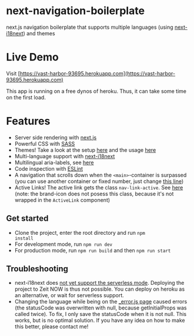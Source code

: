 # next-navigation-boilerplate
next.js navigation boilerplate that supports multiple languages (using [next-i18next](https://github.com/isaachinman/next-i18next)) and themes

# Live Demo
Visit [https://vast-harbor-93695.herokuapp.com](https://vast-harbor-93695.herokuapp.com)

This app is running on a free dynos of heroku. Thus, it can take some time on the first load.

# Features
- Server side rendering with [next.js](https://nextjs.org/)
- Powerful CSS with [SASS](https://sass-lang.com/)
- Themes! Take a look at the setup [here](https://github.com/borispoehland/next-navigation-boilerplate/blob/master/src/common/style/_themes.scss) and the usage [here](https://github.com/borispoehland/next-navigation-boilerplate/blob/7aeaa846f0ba2c9704e4c937c91e3dd70ce64d89/src/components/Nav/style.sass#L43)
- Multi-language support with [next-i18next](https://github.com/isaachinman/next-i18next)
- Multilingual aria-labels, see [here](https://github.com/borispoehland/next-navigation-boilerplate/blob/7aeaa846f0ba2c9704e4c937c91e3dd70ce64d89/src/components/Nav/index.js#L85)
- Code inspection with [ESLint](https://eslint.org/)
- A navigation that scrolls down when the <code>&lt;main&gt;</code>-container is surpassed (you can use another container or fixed number, just change [this line](https://github.com/borispoehland/next-navigation-boilerplate/blob/7aeaa846f0ba2c9704e4c937c91e3dd70ce64d89/src/components/Nav/index.js#L52))
- Active Links! The active link gets the class <code>nav-link-active</code>. See [here](https://github.com/borispoehland/next-navigation-boilerplate/blob/fc56c9b2e2c930a88c2009a96b5bba12cc9c72c5/src/components/Nav/helpers/ActiveLink.js#L13) (note: the brand-icon does not posess this class, because it's not wrapped in the <code>ActiveLink</code> component)

## Get started
- Clone the project, enter the root directory and run <code>npm install</code>
- For development mode, run <code>npm run dev</code>
- For production mode, run <code>npm run build</code> and then <code>npm run start</code>

## Troubleshooting
- next-i18next does [not yet support the serverless mode](https://github.com/isaachinman/next-i18next/issues/274). Deploying the project to Zeit NOW is thus not possible. You can deploy on heroku as an alternative, or wait for serverless support.
- Changing the language while being on the [_error.js page](https://github.com/borispoehland/next-navigation-boilerplate/blob/master/pages/_error.js) caused errors (the statusCode was overwritten with null, because getInitialProps was called twice). To fix, I only save the statusCode when it is not null. This works, but is no optimal solution. If you have any idea on how to make this better, please contact me!



